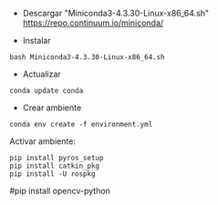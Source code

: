 * Descargar "Miniconda3-4.3.30-Linux-x86_64.sh" https://repo.continuum.io/miniconda/

* Instalar
```
bash Miniconda3-4.3.30-Linux-x86_64.sh
```

* Actualizar
```
conda update conda
```

* Crear ambiente
```
conda env create -f environment.yml
```




Activar ambiente:
```
pip install pyros_setup
pip install catkin_pkg
pip install -U rospkg
```

#pip install opencv-python
